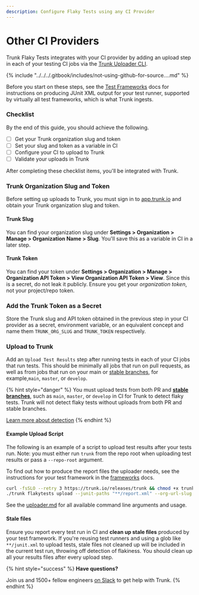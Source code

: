 ```yaml
---
description: Configure Flaky Tests using any CI Provider
---
```


# Other CI Providers

Trunk Flaky Tests integrates with your CI provider by adding an upload step in each of your testing CI jobs via the [Trunk Uploader CLI](../../uploader.md).

{% include "../../../.gitbook/includes/not-using-github-for-source....md" %}

Before you start on these steps, see the [Test Frameworks](../frameworks/) docs for instructions on producing JUnit XML output for your test runner, supported by virtually all test frameworks, which is what Trunk ingests.

### Checklist

By the end of this guide, you should achieve the following.

* [ ] Get your Trunk organization slug and token
* [ ] Set your slug and token as a variable in CI
* [ ] Configure your CI to upload to Trunk
* [ ] Validate your uploads in Trunk

After completing these checklist items, you'll be integrated with Trunk.&#x20;

### Trunk Organization Slug and Token

Before setting up uploads to Trunk, you must sign in to [app.trunk.io](https://app.trunk.io/login?intent=flaky%20tests) and obtain your Trunk organization slug and token.

#### Trunk Slug

You can find your organization slug under **Settings > Organization > Manage > Organization Name > Slug**. You'll save this as a variable in CI in a later step.

#### Trunk Token

You can find your token under **Settings > Organization > Manage > Organization API Token > View Organization API Token > View**. Since this is a secret, do not leak it publicly. Ensure you get your _organization token_, not your project/repo token.

### Add the Trunk Token as a Secret

Store the Trunk slug and API token obtained in the previous step in your CI provider as a secret, environment variable, or an equivalent concept and name them `TRUNK_ORG_SLUG` and `TRUNK_TOKEN` respectively.

### Upload to Trunk

Add an `Upload Test Results` step after running tests in each of your CI jobs that run tests. This should be minimally all jobs that run on pull requests, as well as from jobs that run on your main or [stable branches](../../detection.md#stable-branches), for example,`main`, `master`, or `develop`.

{% hint style="danger" %}
You must upload tests from both PR and [**stable branches**](https://docs.trunk.io/flaky-tests/detection#stable-branches), such as `main`, `master`, or `develop` in CI for Trunk to detect flaky tests. Trunk will not detect flaky tests without uploads from both PR and stable branches.&#x20;

[Learn more about detection](../../detection.md)
{% endhint %}

#### Example Upload Script

The following is an example of a script to upload test results after your tests run. Note: you must either run `trunk` from the repo root when uploading test results or pass a `--repo-root` argument.

To find out how to produce the report files the uploader needs, see the instructions for your test framework in the [frameworks](../frameworks/ "mention") docs.

```sh
curl -fsSLO --retry 3 https://trunk.io/releases/trunk && chmod +x trunk
./trunk flakytests upload --junit-paths "**/report.xml" --org-url-slug <TRUNK_ORG_SLUG> --token "${TRUNK_TOKEN}"
```

See the [uploader.md](../../uploader.md "mention") for all available command line arguments and usage.

#### Stale files

Ensure you report every test run in CI and **clean up stale files** produced by your test framework. If you're reusing test runners and using a glob like `**/junit.xml` to upload tests, stale files not cleaned up will be included in the current test run, throwing off detection of flakiness. You should clean up all your results files after every upload step.

{% hint style="success" %}
**Have questions?**

Join us and 1500+ fellow engineers [on Slack](https://slack.trunk.io/) to get help with Trunk.
{% endhint %}
